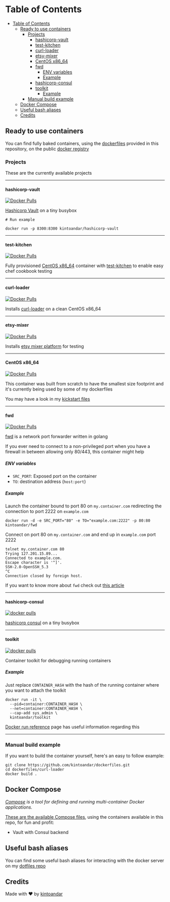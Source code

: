 Table of Contents
=================

   * [Table of Contents](#table-of-contents)
      * [Ready to use containers](#ready-to-use-containers)
         * [Projects](#projects)
            * [hashicorp-vault](#hashicorp-vault)
            * [test-kitchen](#test-kitchen)
            * [curl-loader](#curl-loader)
            * [etsy-mixer](#etsy-mixer)
            * [CentOS x86_64](#centos-x86_64)
            * [fwd](#fwd)
               * [ENV variables](#env-variables)
               * [Example](#example)
            * [hashicorp-consul](#hashicorp-consul)
            * [toolkit](#toolkit)
               * [Example](#example-1)
         * [Manual build example](#manual-build-example)
      * [Docker Compose](#docker-compose)
      * [Useful bash aliases](#useful-bash-aliases)
      * [Credits](#credits)

## Ready to use containers
You can find fully baked containers, using the [dockerfiles](https://github.com/kintoandar/dockerfiles) provided in this repository, on the public [docker registry](https://hub.docker.com/u/kintoandar/)

### Projects
These are the currently available projects

------

#### hashicorp-vault
[![Docker Pulls](https://img.shields.io/docker/pulls/kintoandar/hashicorp-vault.svg?maxAge=3600)](https://hub.docker.com/r/kintoandar/hashicorp-vault/)

[Hashicorp Vault](https://blog.kintoandar.com/2015/11/vault-PKI-made-easy.html) on a tiny busybox

```
# Run example

docker run -p 8300:8300 kintoandar/hashicorp-vault
```

------

#### test-kitchen
[![Docker Pulls](https://img.shields.io/docker/pulls/kintoandar/test-kitchen.svg?maxAge=3600)](https://hub.docker.com/r/kintoandar/test-kitchen/)

Fully provisioned [CentOS x86_64](https://blog.kintoandar.com/2014/11/cooking-with-containers.html)  container with  [test-kitchen](https://blog.kintoandar.com/2014/11/cooking-with-containers.html) to enable easy chef cookbook testing

------

#### curl-loader
[![Docker Pulls](https://img.shields.io/docker/pulls/kintoandar/curl-loader.svg?maxAge=3600)](https://hub.docker.com/r/kintoandar/curl-loader/)

Installs [curl-loader](https://github.com/kintoandar/dockerfiles/tree/master/curl-loader) on a clean CentOS x86_64

------

#### etsy-mixer
[![Docker Pulls](https://img.shields.io/docker/pulls/kintoandar/etsy-mixer.svg?maxAge=3600)](https://hub.docker.com/r/kintoandar/etsy-mixer/)

Installs [etsy mixer platform](https://codeascraft.com/2015/09/15/assisted-serendipity/) for testing

------

#### CentOS x86_64
[![Docker Pulls](https://img.shields.io/docker/pulls/kintoandar/centos-6.5-x86_64.svg?maxAge=3600)](https://hub.docker.com/r/kintoandar/centos-6.5-x86_64/)

This container was built from scratch to have the smallest size footprint and it's currently being used by some of my dockerfiles

You may have a look in my [kickstart files](https://github.com/kintoandar/rtfm/tree/master/kickstart)

------

#### fwd
[![Docker Pulls](https://img.shields.io/docker/pulls/kintoandar/fwd.svg?maxAge=3600)](https://hub.docker.com/r/kintoandar/fwd/)

[fwd](https://blog.kintoandar.com/2016/08/fwd-the-little-forwarder-that-could.html) is a network port forwarder written in golang

If you ever need to connect to a non-privileged port when you have a firewall in between allowing only 80/443, this container might help

##### ENV variables
 * `SRC_PORT`: Exposed port on the container
 * `TO`: destination address (`host:port`)

##### Example
Launch the container bound to port 80 on `my.container.com` redirecting the connection to port 2222 on `example.com`

```
docker run -d -e SRC_PORT="80" -e TO="example.com:2222" -p 80:80 kintoandar/fwd
```

Connect on port 80 on `my.container.com` and end up in `example.com` port 2222

```
telnet my.container.com 80
Trying 127.201.15.89...
Connected to example.com.
Escape character is '^]'.
SSH-2.0-OpenSSH_5.3
^C
Connection closed by foreign host.
```

If you want to know more about `fwd` check out [this article](https://blog.kintoandar.com/2016/08/fwd-the-little-forwarder-that-could.html)

------

#### hashicorp-consul
[![docker pulls](https://img.shields.io/docker/pulls/kintoandar/hashicorp-consul.svg?maxage=3600)](https://hub.docker.com/r/kintoandar/hashicorp-consul/)

[hashicorp consul](https://www.consul.io/) on a tiny busybox

------

#### toolkit
[![docker pulls](https://img.shields.io/docker/pulls/kintoandar/toolkit.svg?maxage=3600)](https://hub.docker.com/r/kintoandar/toolkit/)

Container toolkit for debugging running containers

##### Example
Just replace `CONTAINER_HASH` with the hash of the running container where you want to attach the toolkit

```
docker run -it \
  --pid=container:CONTAINER_HASH \
  --net=container:CONTAINER_HASH \
  --cap-add sys_admin \
  kintoandar/toolkit
```

[Docker run reference](https://docs.docker.com/engine/reference/run/#additional-groups) page has useful information regarding this

------

### Manual build example
If you want to build the container yourself, here's an easy to follow example:

``` shell
git clone https://github.com/kintoandar/dockerfiles.git
cd dockerfiles/curl-loader
docker build .
```

## Docker Compose
_[Compose](https://docs.docker.com/compose/) is a tool for defining and running multi-container Docker applications._

[These are the available Compose files](https://github.com/kintoandar/dockerfiles/tree/master/docker-compose), using the containers available in this repo, for fun and profit:

 * Vault with Consul backend

## Useful bash aliases
You can find some useful bash aliases for interacting with the docker server on my [dotfiles repo](https://github.com/kintoandar/dotfiles/blob/master/.bashrc.d/docker)

## Credits
Made with ♥️ by [kintoandar](https://blog.kintoandar.com)
